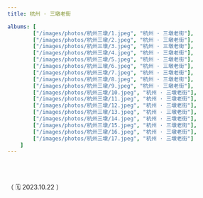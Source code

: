```yaml
---
title: 杭州 · 三墩老街

albums: [
		["/images/photos/杭州三墩/1.jpeg", "杭州 · 三墩老街"],
		["/images/photos/杭州三墩/2.jpeg", "杭州 · 三墩老街"],
		["/images/photos/杭州三墩/3.jpeg", "杭州 · 三墩老街"],
		["/images/photos/杭州三墩/4.jpeg", "杭州 · 三墩老街"],
		["/images/photos/杭州三墩/5.jpeg", "杭州 · 三墩老街"],
		["/images/photos/杭州三墩/6.jpeg", "杭州 · 三墩老街"],
		["/images/photos/杭州三墩/7.jpeg", "杭州 · 三墩老街"],
		["/images/photos/杭州三墩/8.jpeg", "杭州 · 三墩老街"],
		["/images/photos/杭州三墩/9.jpeg", "杭州 · 三墩老街"],
		["/images/photos/杭州三墩/10.jpeg", "杭州 · 三墩老街"],
		["/images/photos/杭州三墩/11.jpeg", "杭州 · 三墩老街"],
		["/images/photos/杭州三墩/12.jpeg", "杭州 · 三墩老街"],
		["/images/photos/杭州三墩/13.jpeg", "杭州 · 三墩老街"],
		["/images/photos/杭州三墩/14.jpeg", "杭州 · 三墩老街"],
		["/images/photos/杭州三墩/15.jpeg", "杭州 · 三墩老街"],
		["/images/photos/杭州三墩/16.jpeg", "杭州 · 三墩老街"],
		["/images/photos/杭州三墩/17.jpeg", "杭州 · 三墩老街"]
	]
---
```


<br/><br/>


（ 🗓️ 2023.10.22 ）


<br/><br/><br/><br/>